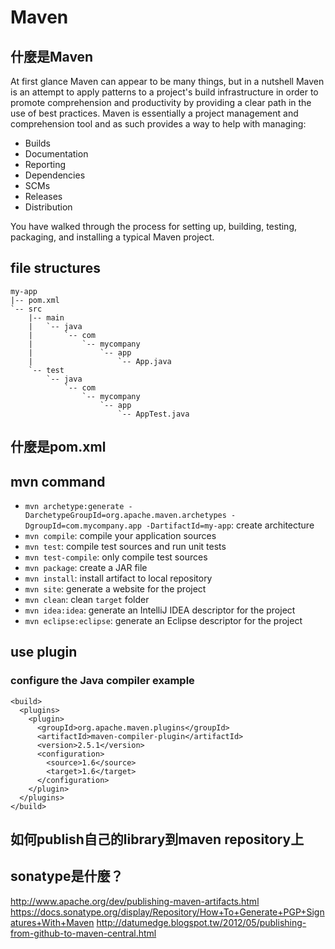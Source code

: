 # Maven

## 什麼是Maven

At first glance Maven can appear to be many things, but in a nutshell Maven is an attempt to apply patterns to a project's build infrastructure in order to promote comprehension and productivity by providing a clear path in the use of best practices. Maven is essentially a project management and comprehension tool and as such provides a way to help with managing:

* Builds
* Documentation
* Reporting
* Dependencies
* SCMs
* Releases
* Distribution

You have walked through the process for setting up, building, testing, packaging, and installing a typical Maven project.

## file structures

```
my-app
|-- pom.xml
`-- src
    |-- main
    |   `-- java
    |       `-- com
    |           `-- mycompany
    |               `-- app
    |                   `-- App.java
    `-- test
        `-- java
            `-- com
                `-- mycompany
                    `-- app
                        `-- AppTest.java
```

## 什麼是pom.xml

## mvn command

* `mvn archetype:generate -DarchetypeGroupId=org.apache.maven.archetypes -DgroupId=com.mycompany.app -DartifactId=my-app`: create architecture
* `mvn compile`: compile your application sources
* `mvn test`: compile test sources and run unit tests
* `mvn test-compile`: only compile test sources
* `mvn package`: create a JAR file
* `mvn install`: install artifact to local repository
* `mvn site`: generate a website for the project
* `mvn clean`: clean `target` folder
* `mvn idea:idea`: generate an IntelliJ IDEA descriptor for the project
* `mvn eclipse:eclipse`: generate an Eclipse descriptor for the project

## use plugin

### configure the Java compiler example
```
<build>
  <plugins>
    <plugin>
      <groupId>org.apache.maven.plugins</groupId>
      <artifactId>maven-compiler-plugin</artifactId>
      <version>2.5.1</version>
      <configuration>
        <source>1.6</source>
        <target>1.6</target>
      </configuration>
    </plugin>
  </plugins>
</build>
```

## 如何publish自己的library到maven repository上
## sonatype是什麼？

http://www.apache.org/dev/publishing-maven-artifacts.html
https://docs.sonatype.org/display/Repository/How+To+Generate+PGP+Signatures+With+Maven
http://datumedge.blogspot.tw/2012/05/publishing-from-github-to-maven-central.html